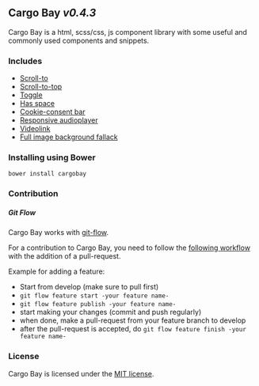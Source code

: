 ## Cargo Bay _v0.4.3_

Cargo Bay is a html, scss/css, js component library with some useful and commonly used components and snippets.


### Includes
- [Scroll-to](src/scroll-to/)
- [Scroll-to-top](src/scroll-to-top/)
- [Toggle](src/toggle/)
- [Has space](src/has-space/)
- [Cookie-consent bar](src/cookie-consent/)
- [Responsive audioplayer](src/audioplayer/)
- [Videolink](src/videolink/)
- [Full image background fallack](src/full-img-bg/)



### Installing using Bower
```
bower install cargobay
```


### Contribution

##### Git Flow
Cargo Bay works with [git-flow](https://github.com/nvie/gitflow).

For a contribution to Cargo Bay, you need to follow the [following workflow](https://github.com/nvie/gitflow#initialization) with the addition of a pull-request.

Example for adding a feature:
- Start from develop (make sure to pull first)
- `git flow feature start -your feature name-`
- `git flow feature publish -your feature name-`
- start making your changes (commit and push regularly)
- when done, make a pull-request from your feature branch to develop
- after the pull-request is accepted, do `git flow feature finish -your feature name-`


### License
Cargo Bay is licensed under the [MIT license](http://opensource.org/licenses/MIT).
